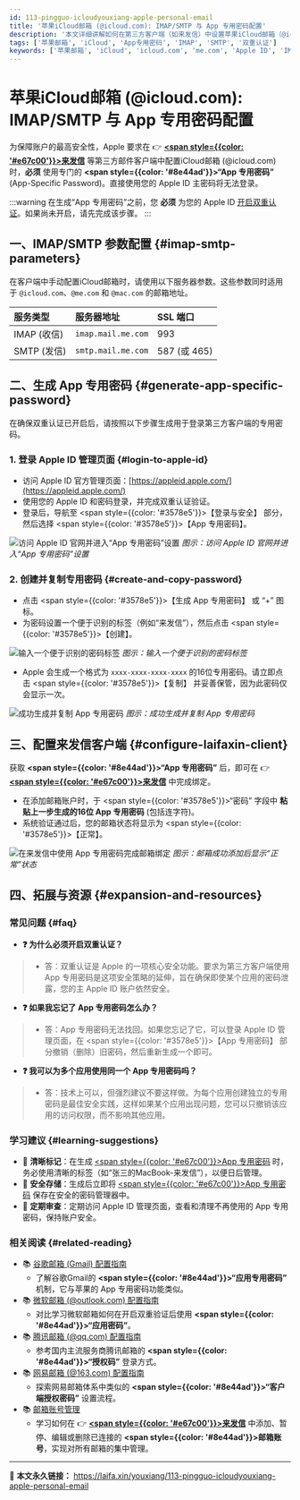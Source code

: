 ```yaml
---
id: 113-pingguo-icloudyouxiang-apple-personal-email
title: '苹果iCloud邮箱 (@icloud.com): IMAP/SMTP 与 App 专用密码配置'
description: '本文详细讲解如何在第三方客户端（如来发信）中设置苹果iCloud邮箱（@icloud.com）。内容覆盖开启双重认证、登录Apple ID官网生成并使用“App专用密码”完成绑定的完整步骤。'
tags: ['苹果邮箱', 'iCloud', 'App专用密码', 'IMAP', 'SMTP', '双重认证']
keywords: ['苹果邮箱', 'iCloud', 'icloud.com', 'me.com', 'Apple ID', 'IMAP', 'SMTP', 'App专用密码', '两步验证', '双重认证', '邮箱配置']
---
```


# 苹果iCloud邮箱 (@icloud.com): IMAP/SMTP 与 App 专用密码配置

为保障账户的最高安全性，Apple 要求在 👉 [**<span style={{color: '#e67c00'}}>来发信</span>**](https://laifaxin.com) 等第三方邮件客户端中配置iCloud邮箱 (@icloud.com) 时，**必须** 使用专门的 **<span style={{color: '#8e44ad'}}>“App 专用密码”</span>** (App-Specific Password)。直接使用您的 Apple ID 主密码将无法登录。

:::warning
在生成“App 专用密码”之前，您 **必须** 为您的 Apple ID [开启双重认证](https://support.apple.com/zh-cn/HT204915)。如果尚未开启，请先完成该步骤。
:::

## 一、IMAP/SMTP 参数配置 {#imap-smtp-parameters}

在客户端中手动配置iCloud邮箱时，请使用以下服务器参数。这些参数同时适用于 `@icloud.com`、`@me.com` 和 `@mac.com` 的邮箱地址。

| **服务类型** | **服务器地址** | **SSL 端口** |
| :--- | :--- | :--- |
| IMAP (收信) | `imap.mail.me.com` | 993 |
| SMTP (发信) | `smtp.mail.me.com` | 587 (或 465) |

## 二、生成 App 专用密码 {#generate-app-specific-password}

在确保双重认证已开启后，请按照以下步骤生成用于登录第三方客户端的专用密码。

### 1. 登录 Apple ID 管理页面 {#login-to-apple-id}

-   访问 Apple ID 官方管理页面：[https://appleid.apple.com/](https://appleid.apple.com/)
-   使用您的 Apple ID 和密码登录，并完成双重认证验证。
-   登录后，导航至 <span style={{color: '#3578e5'}}>【登录与安全】</span> 部分，然后选择 <span style={{color: '#3578e5'}}>【App 专用密码】</span>。

![访问 Apple ID 官网并进入“App 专用密码”设置](https://cos.files.maozhishi.com/data/web/web-files/img/1721144996585.png)
_图示：访问 Apple ID 官网并进入“App 专用密码”设置_

### 2. 创建并复制专用密码 {#create-and-copy-password}

-   点击 <span style={{color: '#3578e5'}}>【生成 App 专用密码】</span> 或 “+” 图标。
-   为密码设置一个便于识别的标签（例如“来发信”），然后点击 <span style={{color: '#3578e5'}}>【创建】</span>。

![输入一个便于识别的密码标签](https://cos.files.maozhishi.com/data/web/web-files/img/1721144996586.png)
_图示：输入一个便于识别的密码标签_

-   Apple 会生成一个格式为 `xxxx-xxxx-xxxx-xxxx` 的16位专用密码。请立即点击 <span style={{color: '#3578e5'}}>【复制】</span> 并妥善保管，因为此密码仅会显示一次。

![成功生成并复制 App 专用密码](https://cos.files.maozhishi.com/data/web/web-files/img/1721144996587.png)
_图示：成功生成并复制 App 专用密码_

## 三、配置来发信客户端 {#configure-laifaxin-client}

获取 **<span style={{color: '#8e44ad'}}>“App 专用密码”</span>** 后，即可在 👉 [**<span style={{color: '#e67c00'}}>来发信</span>**](https://laifaxin.com) 中完成绑定。

-   在添加邮箱账户时，于 <span style={{color: '#3578e5'}}>“密码”</span> 字段中 **粘贴上一步生成的16位 App 专用密码** (包括连字符)。
-   系统验证通过后，您的邮箱状态将显示为 <span style={{color: '#3578e5'}}>【正常】</span>。

![在来发信中使用 App 专用密码完成邮箱绑定](https://cos.files.maozhishi.com/data/web/web-files/img/1721144996584.png)
_图示：邮箱成功添加后显示“正常”状态_

## 四、拓展与资源 {#expansion-and-resources}

### 常见问题 {#faq}

- **❓ 为什么必须开启双重认证？**
> - 答：双重认证是 Apple 的一项核心安全功能。要求为第三方客户端使用 App 专用密码是这项安全策略的延伸，旨在确保即使某个应用的密码泄露，您的主 Apple ID 账户依然安全。

- **❓ 如果我忘记了 App 专用密码怎么办？**
> - 答：App 专用密码无法找回。如果您忘记了它，可以登录 Apple ID 管理页面，在 <span style={{color: '#3578e5'}}>【App 专用密码】</span> 部分撤销（删除）旧密码，然后重新生成一个即可。

- **❓ 我可以为多个应用使用同一个 App 专用密码吗？**
> - 答：技术上可以，但强烈建议不要这样做。为每个应用创建独立的专用密码是最佳安全实践，这样如果某个应用出现问题，您可以只撤销该应用的访问权限，而不影响其他应用。

### 学习建议 {#learning-suggestions}

-   🔐 **清晰标记**：在生成 <u><span style={{color: '#e67c00'}}>App 专用密码</span></u> 时，务必使用清晰的标签（如“张三的MacBook-来发信”），以便日后管理。
-   📝 **安全存储**：生成后立即将 <u><span style={{color: '#e67c00'}}>App 专用密码</span></u> 保存在安全的密码管理器中。
-   🔄 **定期审查**：定期访问 Apple ID 管理页面，查看和清理不再使用的 App 专用密码，保持账户安全。

### 相关阅读 {#related-reading}

- 📚 [谷歌邮箱 (Gmail) 配置指南](./101-guge-gmailyouxiang-google-personal-email)
  -   了解谷歌Gmail的 **<span style={{color: '#8e44ad'}}>“应用专用密码”</span>** 机制，它与苹果的 App 专用密码功能类似。
- 📚 [微软邮箱 (@outlook.com) 配置指南](./108-weiruan-outlookyouxiang-microsoft-personal-email)
  -   对比学习微软邮箱如何在开启双重验证后使用 **<span style={{color: '#8e44ad'}}>“应用密码”</span>**。
- 📚 [腾讯邮箱 (@qq.com) 配置指南](./106-tengxun-qqyouxiang-tencent-personal-email)
  -   参考国内主流服务商腾讯邮箱的 **<span style={{color: '#8e44ad'}}>“授权码”</span>** 登录方式。
- 📚 [网易邮箱 (@163.com) 配置指南](./107-wangyi-163youxiang-netease-personal-email)
  -   探索网易邮箱体系中类似的 **<span style={{color: '#8e44ad'}}>“客户端授权密码”</span>** 设置流程。
- 📚 [邮箱账号管理](../zhinan/email-account)
    - 学习如何在 👉 [**<span style={{color: '#e67c00'}}>来发信</span>**](https://laifaxin.com) 中添加、暂停、编辑或删除已连接的 **<span style={{color: '#8e44ad'}}>邮箱账号</span>**，实现对所有邮箱的集中管理。

---

🔗 **本文永久链接：** https://laifa.xin/youxiang/113-pingguo-icloudyouxiang-apple-personal-email